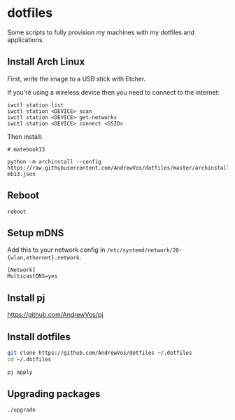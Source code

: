 # dotfiles

Some scripts to fully provision my machines with my dotfiles and applications.

## Install Arch Linux

First, write the image to a USB stick with Etcher.

If you're using a wireless device then you need to connect to the internet:

```
iwctl station list
iwctl station <DEVICE> scan
iwctl station <DEVICE> get-networks
iwctl station <DEVICE> connect <SSID>
```

Then install:

```
# matebook13

python -m archinstall --config https://raw.githubusercontent.com/AndrewVos/dotfiles/master/archinstall-mb13.json
```

## Reboot

```
reboot
```

## Setup mDNS

Add this to your network config in `/etc/systemd/network/20-{wlan,ethernet}.network`.

```
[Network]
MulticastDNS=yes
```

## Install pj

https://github.com/AndrewVos/pj

## Install dotfiles

```bash
git clone https://github.com/AndrewVos/dotfiles ~/.dotfiles
cd ~/.dotfiles

pj apply
```

## Upgrading packages

```
./upgrade
```
